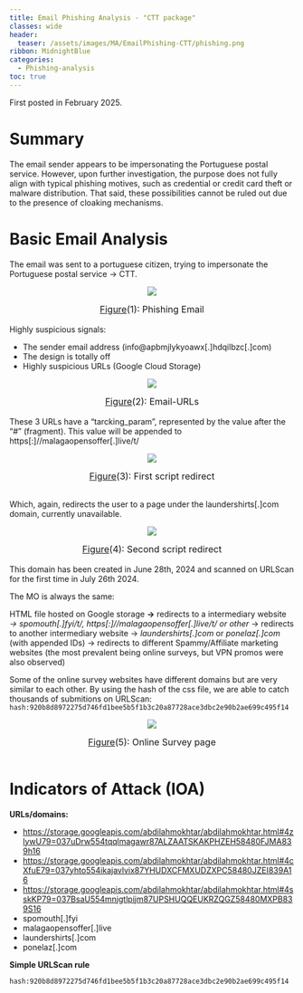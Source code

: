 ```yaml
---
title: Email Phishing Analysis - "CTT package"
classes: wide
header:
  teaser: /assets/images/MA/EmailPhishing-CTT/phishing.png
ribbon: MidnightBlue
categories:
  - Phishing-analysis
toc: true
---
```


First posted in February 2025.

# Summary
The email sender appears to be impersonating the Portuguese postal service. However, upon further investigation, the purpose does not fully align with typical phishing motives, such as credential or credit card theft or malware distribution. That said, these possibilities cannot be ruled out due to the presence of cloaking mechanisms.

# Basic Email Analysis
The email was sent to a portuguese citizen, trying to impersonate the Portuguese postal service → CTT. 
<p align="center">
  <img src="\assets\images\MA\EmailPhishing-CTT\Email.png" />
</p>
<center><font size="3"> <u>Figure</u>(1): Phishing Email<u></u> </font></center>
<br>
Highly suspicious signals:

- The sender email address (info@apbmjlykyoawx[.]hdqilbzc[.]com)
- The design is totally off
- Highly suspicious URLs (Google Cloud Storage)
<p align="center">
  <img src="\assets\images\MA\EmailPhishing-CTT\Email-URLs.png" />
</p>
<center><font size="3"> <u>Figure</u>(2): Email-URLs<u></u> </font></center>
<br>
These 3 URLs have a “tarcking_param”, represented by the value after the “#” (fragment). This value will be appended to https[:]//malagaopensoffer[.]live/t/
<p align="center">
  <img src="\assets\images\MA\EmailPhishing-CTT\FirstScriptRedirect.png" />
</p>
<center><font size="3"> <u>Figure</u>(3): First script redirect<u></u> </font></center>
<br>

Which, again, redirects the user to a page under the laundershirts[.]com domain, currently unavailable.
<p align="center">
  <img src="\assets\images\MA\EmailPhishing-CTT\SecondScriptRedirect.png" />
</p>
<center><font size="3"> <u>Figure</u>(4): Second script redirect<u></u> </font></center>
<br>
This domain has been created in June 28th, 2024 and scanned on URLScan for the first time in July 26th 2024. 

The MO is always the same: 

HTML file hosted on Google storage **→** redirects to a intermediary website *→ spomouth[.]fyi/t/,*  *https[:]//malagaopensoffer[.]live/t/ or other* → redirects to another intermediary website → *laundershirts[.]com* or *ponelaz[.]com* (with appended IDs) → redirects to different Spammy/Affiliate marketing websites (the most prevalent being online surveys, but VPN promos were also observed)

Some of the online survey websites have different domains but are very similar to each other. By using the hash of the css file, we are able to catch thousands of submitions on URLScan:
`hash:920b8d8972275d746fd1bee5b5f1b3c20a87728ace3dbc2e90b2ae699c495f14`
<p align="center">
  <img src="\assets\images\MA\EmailPhishing-CTT\OnlineSurvey.png" />
</p>
<center><font size="3"> <u>Figure</u>(5): Online Survey page<u></u> </font></center>
<br>


# Indicators of Attack (IOA)

**URLs/domains:**

- https://storage.googleapis.com/abdilahmokhtar/abdilahmokhtar.html#4zlywU79=037uDrw554tqqlmagawr87ALZAATSKAKPHZEH58480FJMA839h16
- https://storage.googleapis.com/abdilahmokhtar/abdilahmokhtar.html#4cXfuE79=037yhto554ikajavlvix87YHUDXCFMXUDZXPC58480JZEI839A16
- https://storage.googleapis.com/abdilahmokhtar/abdilahmokhtar.html#4sskKP79=037BsaU554mnjgtlpijm87UPSHUQQEUKRZQGZ58480MXPB839S16
- spomouth[.]fyi
- malagaopensoffer[.]live
- laundershirts[.]com
- ponelaz[.]com

**Simple URLScan rule**

`hash:920b8d8972275d746fd1bee5b5f1b3c20a87728ace3dbc2e90b2ae699c495f14`

